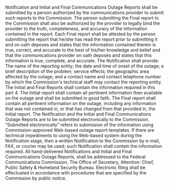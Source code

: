 Notification and Initial and Final Communications Outage Reports shall be submitted by a person authorized by the communications provider to submit such reports to the Commission. The person submitting the Final report to the Commission shall also be authorized by the provider to legally bind the provider to the truth, completeness, and accuracy of the information contained in the report. Each Final report shall be attested by the person submitting the report that he/she has read the report prior to submitting it and on oath deposes and states that the information contained therein is true, correct, and accurate to the best of his/her knowledge and belief and that the communications provider on oath deposes and states that this information is true, complete, and accurate. The Notification shall provide: The name of the reporting entity; the date and time of onset of the outage; a brief description of the problem; service effects; the geographic area affected by the outage; and a contact name and contact telephone number by which the Commission's technical staff may contact the reporting entity. The Initial and Final Reports shall contain the information required in this part 4. The Initial report shall contain all pertinent information then available on the outage and shall be submitted in good faith. The Final report shall contain all pertinent information on the outage, including any information that was not contained in, or that has changed from that provided in, the Initial report. The Notification and the Initial and Final Communications Outage Reports are to be submitted electronically to the Commission. “Submitted electronically” refers to submission of the information using Commission-approved Web-based outage report templates. If there are technical impediments to using the Web-based system during the Notification stage, then a written Notification to the Commission by e-mail, FAX, or courier may be used; such Notification shall contain the information required. All hand-delivered Notifications and Initial and Final Communications Outage Reports, shall be addressed to the Federal Communications Commission, The Office of Secretary, Attention: Chief, Public Safety & Homeland Security Bureau. Electronic filing shall be effectuated in accordance with procedures that are specified by the Commission by public notice.

